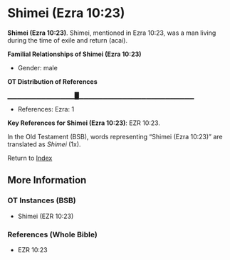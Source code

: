 # Shimei (Ezra 10:23)
**Shimei (Ezra 10:23)**. 
Shimei, mentioned in Ezra 10:23, was a man living during the time of exile and return (acai). 




**Familial Relationships of Shimei (Ezra 10:23)**


* Gender: male


**OT Distribution of References**

▁▁▁▁▁▁▁▁▁▁▁▁▁▁█▁▁▁▁▁▁▁▁▁▁▁▁▁▁▁▁▁▁▁▁▁▁▁▁
* References: Ezra: 1



**Key References for Shimei (Ezra 10:23)**: 
EZR 10:23. 


In the Old Testament (BSB), words representing “Shimei (Ezra 10:23)” are translated as 
*Shimei* (1x). 




Return to [Index](00-Index.md)

## More Information

### OT Instances (BSB)

* Shimei (EZR 10:23)



### References (Whole Bible)

* EZR 10:23



